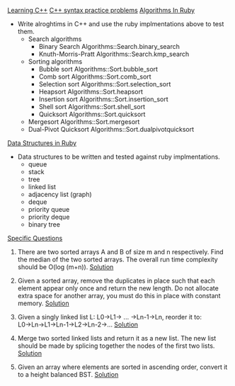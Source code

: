 [Learning C++](https://developers.google.com/edu/c++/)
[C++ syntax practice problems](http://www.programmr.com/zone/cpp)
[Algorithms In Ruby](https://github.com/kanwei/algorithms/blob/master/README.markdown)
- Write alroghtims in C++ and use the ruby implmentations above to test
  them.
    * Search algorithms
      - Binary Search            Algorithms::Search.binary_search
      - Knuth-Morris-Pratt       Algorithms::Search.kmp_search
    * Sorting algorithms
      - Bubble sort              Algorithms::Sort.bubble_sort
      - Comb sort                Algorithms::Sort.comb_sort
      - Selection sort           Algorithms::Sort.selection_sort
      - Heapsort                 Algorithms::Sort.heapsort
      - Insertion sort           Algorithms::Sort.insertion_sort
      - Shell sort               Algorithms::Sort.shell_sort
      - Quicksort                Algorithms::Sort.quicksort
  - Mergesort                Algorithms::Sort.mergesort
  - Dual-Pivot Quicksort     Algorithms::Sort.dualpivotquicksort

[Data Structures in Ruby](https://github.com/Blahah/datastructures/blob/master/README.md)
- Data structures to be written and tested against ruby
  implmentations.
  - queue
  - stack
  - tree
  - linked list
  - adjacency list (graph)
  - deque
  - priority queue
  - priority deque
  - binary tree

[Specific Questions](http://www.programcreek.com/2012/11/top-10-algorithms-for-coding-interview/)

1. There are two sorted arrays A and B of size m and n respectively. Find the median of the two sorted arrays. The overall run time complexity should be O(log (m+n)).
[Solution](http://www.programcreek.com/2012/12/leetcode-median-of-two-sorted-arrays-java/)

2. Given a sorted array, remove the duplicates in place such that each element appear only once and return the new length. Do not allocate extra space for another array, you must do this in place with constant memory.
[Solution](http://www.programcreek.com/2013/01/leetcode-remove-duplicates-from-sorted-array-java/)

3. Given a singly linked list L: L0→L1→ ... →Ln-1→Ln,
reorder it to: L0→Ln→L1→Ln-1→L2→Ln-2→...
[Solution](http://www.programcreek.com/2013/12/in-place-reorder-a-singly-linked-list-in-java/)

4. Merge two sorted linked lists and return it as a new list. The new list should be made by splicing together the nodes of the first two lists.
[Solution](http://www.programcreek.com/2012/12/leetcode-merge-two-sorted-lists-java/)

5. Given an array where elements are sorted in ascending order, convert it to a height balanced BST.
[Solution](http://www.programcreek.com/2013/01/leetcode-convert-sorted-array-to-binary-search-tree-java/)
